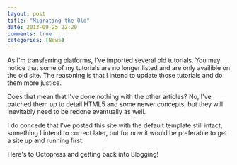 ```yaml
---
layout: post
title: "Migrating the Old"
date: 2013-09-25 22:20
comments: true
categories: [News]
---
```


As I'm transferring platforms, I've imported several old tutorials. You
may notice that some of my tutorials are no longer listed and are only
availible on the old site. The reasoning is that I intend to update
those tutorials and do them more justice.

<!-- more -->

Does that mean that I've done nothing with the other articles? No, I've
patched them up to detail HTML5 and some newer concepts, but they will
inevitably need to be redone evantually as well.

I do concede that I've posted this site with the default template still
intact, something I intend to correct later, but for now it would be
preferable to get a site up and running first.

Here's to Octopress and getting back into Blogging!
